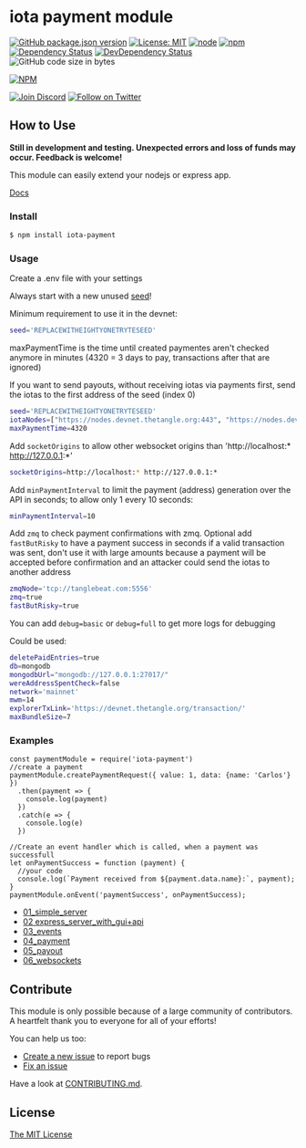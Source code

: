 # iota payment module

[![GitHub package.json version](https://img.shields.io/github/package-json/v/iota-pay/iota-payment-module.svg)](https://github.com/iota-pay/iota-payment-module/releases)
[![License: MIT](https://img.shields.io/badge/License-MIT-yellow.svg)](https://opensource.org/licenses/MIT)
[![node](https://img.shields.io/badge/node-%3E%3Dv12.14.0-brightgreen.svg)](https://nodejs.org/download/release/v12.14.0/)
[![npm](https://img.shields.io/npm/dt/iota-payment.svg)](https://www.npmjs.com/package/iota-payment)
[![Dependency Status](https://img.shields.io/david/iota-pay/iota-payment-module.svg)](https://david-dm.org/iota-pay/iota-payment-module)
[![DevDependency Status](https://img.shields.io/david/iota-pay/iota-payment-module.svg?label=devDependencies)](https://david-dm.org/iota-pay/iota-payment-module?type=dev)
![GitHub code size in bytes](https://img.shields.io/github/languages/code-size/iota-pay/iota-payment-module)

[![NPM](https://nodei.co/npm/iota-payment.png)](https://nodei.co/npm/iota-payment/)

[![Join Discord](https://img.shields.io/discord/446950114913943562?logo=discord&label=join%20discord)](https://discord.gg/C5PKFX)
[![Follow on Twitter](https://img.shields.io/twitter/follow/einfachIOTA?style=social&logo=twitter)](https://twitter.com/intent/follow?screen_name=einfachIOTA)

## How to Use

**Still in development and testing. Unexpected errors and loss of funds may occur. Feedback is welcome!**

This module can easily extend your nodejs or express app.

[Docs](./docs)

### Install

```bash
$ npm install iota-payment
```

### Usage

Create a .env file with your settings

Always start with a new unused [seed](https://docs.iota.org/docs/getting-started/0.1/clients/seeds)!

Minimum requirement to use it in the devnet:

```bash
seed='REPLACEWITHEIGHTYONETRYTESEED'
```



maxPaymentTime is the time until created paymentes aren't checked anymore in minutes (4320 = 3 days to pay, transactions after that are ignored)

If you want to send payouts, without receiving iotas via payments first, send the iotas to the first address of the seed (index 0)

```bash
seed='REPLACEWITHEIGHTYONETRYTESEED'
iotaNodes=["https://nodes.devnet.thetangle.org:443", "https://nodes.devnet.iota.org:443"]
maxPaymentTime=4320
```

Add `socketOrigins` to allow other websocket origins than 'http://localhost:* http://127.0.0.1:*'

```bash
socketOrigins=http://localhost:* http://127.0.0.1:*
```

Add `minPaymentInterval` to limit the payment (address) generation over the API in seconds; to allow only 1 every 10 seconds:

```bash
minPaymentInterval=10
```

Add `zmq` to check payment confirmations with zmq. Optional add `fastButRisky` to have a payment success in seconds if a valid transaction was sent, don't use it with large amounts because a payment will be accepted before confirmation and an attacker could send the iotas to another address

```bash
zmqNode='tcp://tanglebeat.com:5556'
zmq=true
fastButRisky=true
```

You can add `debug=basic` or `debug=full` to get more logs for debugging

Could be used:

```bash
deletePaidEntries=true
db=mongodb
mongodbUrl="mongodb://127.0.0.1:27017/"
wereAddressSpentCheck=false
network='mainnet'
mwm=14
explorerTxLink='https://devnet.thetangle.org/transaction/'
maxBundleSize=7
```

### Examples

```JS
const paymentModule = require('iota-payment')
//create a payment
paymentModule.createPaymentRequest({ value: 1, data: {name: 'Carlos'} })
  .then(payment => {
    console.log(payment)
  })
  .catch(e => {
    console.log(e)
  })

//Create an event handler which is called, when a payment was successfull
let onPaymentSuccess = function (payment) {
  //your code
  console.log(`Payment received from ${payment.data.name}:`, payment);
}
paymentModule.onEvent('paymentSuccess', onPaymentSuccess);
```

- [01_simple_server](./examples/01_simple_server.js)
- [02 express_server_with_gui+api](./examples/02_express_server_with_gui+api.js)
- [03_events](./examples/03_events.js)
- [04_payment](./examples/04_payment.js)
- [05_payout](./examples/05_payout.js)
- [06_websockets](./examples/06_websockets.js)

## Contribute

This module is only possible because of a large community of contributors. A heartfelt thank you to everyone for all of your efforts!

You can help us too:

- [Create a new issue](https://github.com/iota-pay/iota-payment-module/issues/new) to report bugs
- [Fix an issue](https://github.com/iota-pay/iota-payment-module/issues)

Have a look at [CONTRIBUTING.md](https://github.com/iota-pay/iota-payment-module/blob/master/CONTRIBUTING.md).

## License

[The MIT License](https://github.com/iota-pay/iota-payment-module/blob/master/LICENSE.md)
